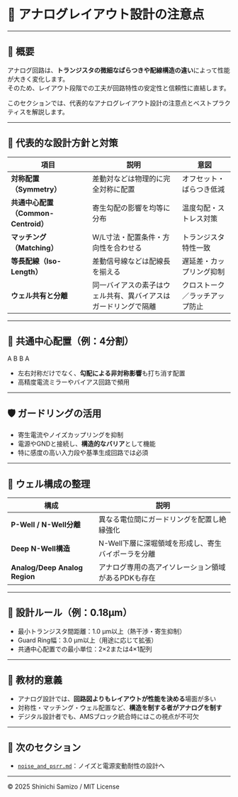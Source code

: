 # 🧱 アナログレイアウト設計の注意点

---

## 📘 概要

アナログ回路は、**トランジスタの微細なばらつきや配線構造の違い**によって性能が大きく変化します。  
そのため、レイアウト段階での工夫が回路特性の安定性と信頼性に直結します。

このセクションでは、代表的なアナログレイアウト設計の注意点とベストプラクティスを解説します。

---

## 🧭 代表的な設計方針と対策

| 項目 | 説明 | 意図 |
|------|------|------|
| **対称配置（Symmetry）** | 差動対などは物理的に完全対称に配置 | オフセット・ばらつき低減 |
| **共通中心配置（Common-Centroid）** | 寄生勾配の影響を均等に分布 | 温度勾配・ストレス対策 |
| **マッチング（Matching）** | W/L寸法・配置条件・方向性を合わせる | トランジスタ特性一致 |
| **等長配線（Iso-Length）** | 差動信号線などは配線長を揃える | 遅延差・カップリング抑制 |
| **ウェル共有と分離** | 同一バイアスの素子はウェル共有、異バイアスはガードリングで隔離 | クロストーク／ラッチアップ防止 |

---

## 🧪 共通中心配置（例：4分割）
A B
B A
- 左右対称だけでなく、**勾配による非対称影響**も打ち消す配置
- 高精度電流ミラーやバイアス回路で頻用

---

## 🛡️ ガードリングの活用

- 寄生電流やノイズカップリングを抑制
- 電源やGNDと接続し、**構造的なバリア**として機能
- 特に感度の高い入力段や基準生成回路では必須

---

## 🧱 ウェル構成の整理

| 構成 | 説明 |
|------|------|
| **P-Well / N-Well分離** | 異なる電位間にガードリングを配置し絶縁強化 |
| **Deep N-Well構造** | N-Well下層に深堀領域を形成し、寄生バイポーラを分離 |
| **Analog/Deep Analog Region** | アナログ専用の高アイソレーション領域があるPDKも存在 |

---

## 📐 設計ルール（例：0.18µm）

- 最小トランジスタ間距離：1.0 µm以上（熱干渉・寄生抑制）
- Guard Ring幅：3.0 µm以上（用途に応じて拡張）
- 共通中心配置での最小単位：2×2または4×1配列

---

## 🎯 教材的意義

- アナログ設計では、**回路図よりもレイアウトが性能を決める**場面が多い
- 対称性・マッチング・ウェル配置など、**構造を制する者がアナログを制す**
- デジタル設計者でも、AMSブロック統合時にはこの視点が不可欠

---

## 🔗 次のセクション

- [`noise_and_psrr.md`](./noise_and_psrr.md)：ノイズと電源変動耐性の設計へ

---

© 2025 Shinichi Samizo / MIT License
